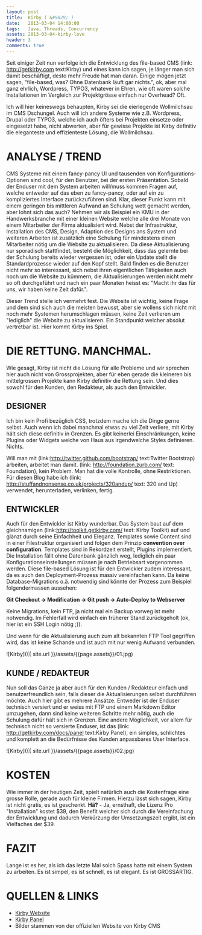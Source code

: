 ```yaml
---
layout: post
title:  Kirby ( &#9829; )
date:   2013-03-04 14:00:00
tags:	Java, Threads, Concurrency
assets: 2013-03-04-kirby-love
header: 3
comments: true
---
```


Seit einiger Zeit nun verfolge ich die Entwicklung des file-based CMS (link: http://getkirby.com text:Kirby) und eines kann ich sagen, je länger man sich damit beschäftigt, desto mehr Freude hat man daran. Einige mögen jetzt sagen, "file-based, was? Ohne Datenbank läuft gar nichts.", ok, aber mal ganz ehrlich, Wordpress, TYPO3, whatever in Ehren, wie oft waren solche Installationen im Vergleich zur Projektgrösse einfach nur Overhead? Oft.

Ich will hier keineswegs behaupten, Kirby sei die eierlegende Wollmilchsau im CMS Dschungel. Auch will ich andere Systeme wie z.B. Wordpress, Drupal oder TYPO3, welche ich auch öfters bei Projekten einsetze oder eingesetzt habe, nicht abwerten, aber für gewisse Projekte ist Kirby definitiv die eleganteste und effizienteste Lösung, die Wollmilchsau.

# ANALYSE / TREND
CMS Systeme mit einem fancy-pancy UI und tausenden von Konfigurations-Optionen sind cool, für den Benutzer, bei der ersten Präsentation. Sobald der Enduser mit dem System arbeiten will/muss kommen Fragen auf, welche entweder auf das eben zu fancy-pancy, oder auf ein zu kompliziertes Interface zurückzuführen sind. Klar, dieser Punkt kann mit einem geringen bis mittleren Aufwand an Schulung wett gemacht werden, aber lohnt sich das auch? Nehmen wir als Beispiel ein KMU in der Handwerksbranche mit einer kleinen Website welche alle drei Monate von einem Mitarbeiter der Firma aktualisiert wird. Nebst der Infrastruktur, Installation des CMS, Design, Adaption des Designs ans System und weiteren Arbeiten ist zusätzlich eine Schulung für mindestens einen Mitarbeiter nötig um die Website zu aktualisieren. Da diese Aktualisierung nur sporadisch stattfindet, besteht die Möglichkeit, dass das gelernte bei der Schulung bereits wieder vergessen ist, oder ein Update stellt die Standardprozesse wieder auf den Kopf stellt. Bald finden es die Benutzer nicht mehr so interessant, sich nebst ihren eigentlichen Tätigkeiten auch noch um die Website zu kümmern, die Aktualisierungen werden nicht mehr so oft durchgeführt und nach ein paar Monaten heisst es: "Macht ihr das für uns, wir haben keine Zeit dafür.".

Dieser Trend stelle ich vermehrt fest. Die Website ist wichtig, keine Frage und dem sind sich auch die meisten bewusst, aber sie wollens sich nicht mit noch mehr Systemen herumschlagen müssen, keine Zeit verlieren um "lediglich" die Website zu aktualisieren. Ein Standpunkt welcher absolut vertretbar ist. Hier kommt Kirby ins Spiel.

# DIE RETTUNG. MANCHMAL.
Wie gesagt, Kirby ist nicht die Lösung für alle Probleme und wir sprechen hier auch nicht von Grossprojekten, aber für eben gerade die kleineren bis mittelgrossen Projekte kann Kirby definitiv die Rettung sein. Und dies sowohl für den Kunden, den Redakteur, als auch den Entwickler.

## DESIGNER
Ich bin kein Profi bezüglich CSS, trotzdem mache ich die Dinge gerne selbst. Auch wenn ich dabei manchmal etwas zu viel Zeit verliere, mit Kirby hält sich diese definitiv in Grenzen. Es gibt keinerlei Einschränkungen, keine Plugins oder Widgets welche von Haus aus irgendwelche Styles definieren. Nichts.

Will man mit (link:http://twitter.github.com/bootstrap/ text:Twitter Bootstrap) arbeiten, arbeitet man damit. (link: http://foundation.zurb.com/ text: Foundation), kein Problem. Man hat die volle Kontrolle, ohne Restriktionen. Für diesen Blog habe ich (link: http://stuffandnonsense.co.uk/projects/320andup/ text: 320 and Up) verwendet, herunterladen, verlinken, fertig.

## ENTWICKLER
Auch für den Entwickler ist Kirby wunderbar. Das System baut auf dem gleichnamigen (link:http://toolkit.getkirby.com/ text: Kirby Toolkit) auf und glänzt durch seine Einfachheit und Eleganz. Templates sowie Content sind in einer Filestruktur organisiert und folgen dem Prinzip **convention over configuration**. Templates sind in Rekordzeit erstellt, Plugins implementiert. Die Installation fällt ohne Datenbank gänzlich weg, lediglich ein paar Konfigurationseinstellungen müssen je nach Betriebsart vorgenommen werden. Diese file-based Lösung ist für den Entwickler zudem interessant, da es auch den Deployment-Prozess massiv vereinfachen kann. Da keine Database-Migrations o.ä. notwendig sind könnte der Prozess zum Beispiel folgendermassen aussehen: 

**Git Checkout &rarr; Modification &rarr; Git push &rarr; Auto-Deploy to Webserver**

Keine Migrations, kein FTP, ja nicht mal ein Backup vorweg ist mehr notwendig. Im Fehlerfall wird einfach ein früherer Stand zurückgeholt (ok, hier ist ein SSH Login nötig ;)).

Und wenn für die Aktualisierung auch zum alt bekannten FTP Tool gegriffen wird, das ist keine Schande und ist auch mit nur wenig Aufwand verbunden.

![Kirby]({{ site.url }}/assets/{{page.assets}}/01.jpg)

## KUNDE / REDAKTEUR
Nun soll das Ganze ja aber auch für den Kunden / Redakteur einfach und benutzerfreundlich sein, falls dieser die Aktualisierungen selbst durchführen möchte. Auch hier gibt es mehrere Ansätze. Entweder ist der Enduser technisch versiert und er weiss mit FTP und einem Markdown Editor umzugehen, dann sind keine weiteren Schritte mehr nötig, auch die Schulung dafür hält sich in Grenzen. Eine andere Möglichkeit, vor allem für technisch nicht so versierte Enduser, ist das (link: http://getkirby.com/docs/panel text:Kirby Panel), ein simples, schlichtes und komplett an die Bedürfnisse des Kunden anpassbares User Interface.

![Kirby]({{ site.url }}/assets/{{page.assets}}/02.jpg)

# KOSTEN
Wie immer in der heutigen Zeit, spielt natürlich auch die Kostenfrage eine grosse Rolle, gerade auch für kleine Firmen. Hierzu lässt sich sagen, Kirby ist nicht gratis, es ist geschenkt. **Hä?** - Ja, ernsthaft, die Lizenz Pro "Installation" kostet $39, den Benefit welcher sich durch die Vereinfachung der Entwicklung und dadurch Verkürzung der Umsetzungszeit ergibt, ist ein Vielfaches der $39.

# FAZIT
Lange ist es her, als ich das letzte Mal solch Spass hatte mit einem System zu arbeiten. Es ist simpel, es ist schnell, es ist elegant. Es ist GROSSARTIG.

# QUELLEN & LINKS

- [Kirby Website](http://getkirby.com)
- [Kirby Panel](http://getkirby.com/docs/panel)
- Bilder stammen von der offiziellen Website von Kirby CMS
